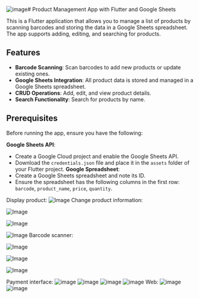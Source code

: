 ![image](https://github.com/user-attachments/assets/f2b57e4c-6152-4edf-8fae-4f8bd082a746)# Product Management App with Flutter and Google Sheets

This is a Flutter application that allows you to manage a list of products by scanning barcodes and storing the data in a Google Sheets spreadsheet. The app supports adding, editing, and searching for products.

## Features

- **Barcode Scanning**: Scan barcodes to add new products or update existing ones.
- **Google Sheets Integration**: All product data is stored and managed in a Google Sheets spreadsheet.
- **CRUD Operations**: Add, edit, and view product details.
- **Search Functionality**: Search for products by name.

## Prerequisites

Before running the app, ensure you have the following:

 **Google Sheets API**:
   - Create a Google Cloud project and enable the Google Sheets API.
   - Download the `credentials.json` file and place it in the `assets` folder of your Flutter project.
**Google Spreadsheet**:
   - Create a Google Sheets spreadsheet and note its ID.
   - Ensure the spreadsheet has the following columns in the first row: `barcode`, `product_name`, `price`, `quantity`.

Display product:
![Image](https://github.com/user-attachments/assets/a87c9cf3-7c83-43fe-b706-d4e6a99c975e)
Change product information:

![Image](https://github.com/user-attachments/assets/8089da0b-a3b0-468a-ad07-56c2c6c792e7)

![Image](https://github.com/user-attachments/assets/d7f041c6-072f-4e32-b500-8de829e1c333)

![Image](https://github.com/user-attachments/assets/2b45c7fa-7014-4fa0-a24c-57dc75a4f651)
Barcode scanner:

![Image](https://github.com/user-attachments/assets/c13fad59-cfad-4214-bcce-833e87f63828)

![Image](https://github.com/user-attachments/assets/65092ee0-1bdd-4adb-9f79-23ffbc32963f)

![Image](https://github.com/user-attachments/assets/ce070453-bb30-4745-9c85-df67907e925c)

Payment interface:
![image](https://github.com/user-attachments/assets/50fa64a7-69f7-4968-a677-7ba2b2191a42)
![image](https://github.com/user-attachments/assets/ecde5a0b-0afc-4054-9d86-78c3c19ec15f)
![image](https://github.com/user-attachments/assets/9d35043f-d310-4bbf-9241-230f68158761)
![image](https://github.com/user-attachments/assets/0b7b3fc2-b345-4d95-8ec4-2f3cf5f2cf81)
Web:
![image](https://github.com/user-attachments/assets/d8530c95-1643-4f7a-8981-b165d5f73bca)
![image](https://github.com/user-attachments/assets/2b41bd9e-af5b-45da-ae3f-dbf3f400860b)







